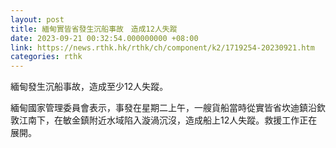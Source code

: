 ```yaml
---
layout: post
title: 緬甸實皆省發生沉船事故　造成12人失蹤
date: 2023-09-21 00:32:54.000000000 +08:00
link: https://news.rthk.hk/rthk/ch/component/k2/1719254-20230921.htm
categories: rthk
---
```


緬甸發生沉船事故，造成至少12人失蹤。

緬甸國家管理委員會表示，事發在星期二上午，一艘貨船當時從實皆省坎迪鎮沿欽敦江南下，在敏金鎮附近水域陷入漩渦沉沒，造成船上12人失蹤。救援工作正在展開。
